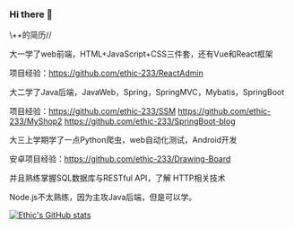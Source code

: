 ### Hi there 👋

\\++的简历//

大一学了web前端，HTML+JavaScript+CSS三件套，还有Vue和React框架

项目经验：https://github.com/ethic-233/ReactAdmin

大二学了Java后端，JavaWeb，Spring，SpringMVC，Mybatis，SpringBoot

项目经验：https://github.com/ethic-233/SSM
https://github.com/ethic-233/MyShop2
https://github.com/ethic-233/SpringBoot-blog

大三上学期学了一点Python爬虫，web自动化测试，Android开发

安卓项目经验：https://github.com/ethic-233/Drawing-Board

并且熟练掌握SQL数据库与RESTful API，了解 HTTP相关技术

Node.js不太熟练，因为主攻Java后端，但是可以学。

[![Ethic's GitHub stats](https://github-readme-stats.vercel.app/api?username=ethic-233&show_icons=true&theme=merko)](https://github.com/ethic-233/github-readme-stats)
